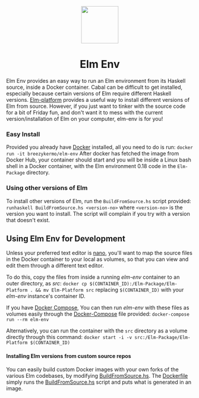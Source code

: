 <div align="center"><img height=100 width=100 src="https://ih1.redbubble.net/image.171623651.0580/sticker,375x360.png"></div>
<h1 align="center">Elm Env</h1>

Elm Env provides an easy way to run an Elm environment from its Haskell source, inside a Docker container. Cabal can be difficult to get installed, especially because certain versions of Elm require different Haskell versions. [Elm-platform](https://github.com/elm-lang/elm-platform) provides a useful way to install different versions of Elm from source. However, if you just want to tinker with the source code for a bit of Friday fun, and don't want it to mess with the current version/installation of Elm on your computer, elm-env is for you!

### Easy Install
Provided you already have [Docker](https://docs.docker.com/engine/installation/) installed, all you need to do is run:
`docker run -it breezykermo/elm-env`
After docker has fetched the image from Docker Hub, your container should start and you will be inside a Linux bash shell in a Docker container, with the Elm environment 0.18 code in the `Elm-Package` directory.

### Using other versions of Elm
To install other versions of Elm, run the `BuildFromSource.hs` script provided:
`runhaskell BuildFromSource.hs <version-no>`
where `<version-no>` is the version you want to install. The script will complain if you try with a version that doesn't exist.

## Using Elm Env for Development
Unless your preferred text editor is [nano](https://en.wikipedia.org/wiki/GNU_nano), you'll want to map the source files in the Docker container to your local as volumes, so that you can view and edit them through a different text editor.

To do this, copy the files from inside a running _elm-env_ container to an outer directory, as *src*:
`docker cp $(CONTAINER_ID):/Elm-Package/Elm-Platform . && mv Elm-Platform src`
replacing `$(CONTAINER_ID)` with your _elm-env_ instance's container ID.

If you have [Docker Compose](https://docs.docker.com/compose/install/), You can then run _elm-env_ with these files as volumes easily through the [Docker-Compose](https://docs.docker.com/compose/) file provided:
`docker-compose run --rm elm-env`

Alternatively, you can run the container with the `src` directory as a volume directly through this command:
`docker start -i -v src:/Elm-Package/Elm-Platform $(CONTAINER_ID)`

#### Installing Elm versions from custom source repos
You can easily build custom Docker images with your own forks of the various Elm codebases, by modifying [BuildFromSource.hs](./BuildFromSource.hs). The [Dockerfile](./Dockerfile) simply runs the [BuildFromSource.hs](./BuildFromSource.hs) script and puts what is generated in an image.
